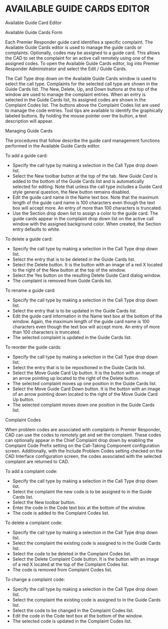 # AVAILABLE GUIDE CARDS EDITOR

Available Guide Card Editor

Available Guide Cards Form

Each Premier Responder guide card identifies a specific complaint.  The Available Guide Cards editor is used to manage the guide cards or complaints.  Optionally, codes may be assigned to a guide card.  This allows the CAD to set the complaint for an active call remotely using one of the assigned codes.  To open the Available Guide Cards editor, log into Premier Responder Administrator and select the Edit / Guide Cards.

The Call Type drop down on the Available Guide Cards window is used to select the call type.  Complaints for the selected call type are shown in the Guide Cards list.  The New, Delete, Up, and Down buttons at the top of the window are used to manage the complaint entries.  When an entry is selected in the Guide Cards list, its assigned codes are shown in the Complaint Codes list.  The buttons above the Complaint Codes list are used to manage the code entries.  Tool tips are available to identify the graphically labeled buttons.  By holding the mouse pointer over the button, a text description will appear.&#x20;

Managing Guide Cards

The procedures that follow describe the guide card management functions performed in the Available Guide Cards editor.

To add a guide card:

* Specify the call type by making a selection in the Call Type drop down list.
* Select the New toolbar button at the top of the tab.  _New Guide Card_ is added to the bottom of the Guide Cards list and is automatically selected for editing.  Note that unless the call type includes a Guide Card style general question, the New button remains disabled.
* Edit the guide card name in the Name text box.  Note that the maximum length of the guide card name is 100 characters even though the text box will accept more.  An entry of more than 100 characters is truncated.
* Use the Section drop down list to assign a color to the guide card.  The guide cards appear in the complaint drop down list on the active call window with the assigned background color.  When created, the Section entry defaults to white.

To delete a guide card:

* Specify the call type by making a selection in the Call Type drop down list.
* Select the entry that is to be deleted in the Guide Cards list.
* Select the Delete button.  It is the button with an image of a red X located to the right of the New button at the top of the window.
* Select the Yes button on the resulting Delete Guide Card dialog window.
* The complaint is removed from Guide Cards list.

To rename a guide card:

* Specify the call type by making a selection in the Call Type drop down list.
* Select the entry that is to be updated in the Guide Cards list.
* Edit the guide card information in the Name text box at the bottom of the window.  Again, the maximum length of the guide card name is 100 characters even though the text box will accept more.  An entry of more than 100 characters is truncated.
* The selected complaint is updated in the Guide Cards list.

To reorder the guide cards:

* Specify the call type by making a selection in the Call Type drop down list.
* Select the entry that is to be repositioned in the Guide Cards list.
* Select the Move Guide Card Up button.  It is the button with an image of an arrow pointing up located to the right of the Delete button.
* The selected complaint moves up one position in the Guide Cards list.
* Select the Move Guide Card Down button.  It is the button with an image of an arrow pointing down located to the right of the Move Guide Card Up button.
* The selected complaint moves down one position in the Guide Cards list.

Complaint Codes

When problem codes are associated with complaints in Premier Responder, CAD can use the codes to remotely get and set the complaint.  These codes can optionally appear in the Chief Complaint drop down by enabling the Complaint Code Prefix setting on the Call-Taking Component configuration screen.  Additionally, with the Include Problem Codes setting checked on the CAD Interface configuration screen, the codes associated with the selected complaint are returned to CAD.

To add a complaint code:

* Specify the call type by making a selection in the Call Type drop down list.
* Select the complaint the new code is to be assigned to in the Guide Cards list.
* Select the New toolbar button.
* Enter the code in the Code text box at the bottom of the window.
* The code is added to the Complaint Codes list.

To delete a complaint code:

* Specify the call type by making a selection in the Call Type drop down list.
* Select the complaint the existing code is assigned to in the Guide Cards list.
* Select the code to be deleted in the Complaint Codes list.
* Select the Delete Complaint Code button.  It is the button with an image of a red X located at the top of the Complaint Codes list.
* The code is removed from Complaint Codes list.

To change a complaint code:

* Specify the call type by making a selection in the Call Type drop down list.
* Select the complaint the existing code is assigned to in the Guide Cards list.
* Select the code to be changed in the Complaint Codes list.
* Edit the code in the Code text box at the bottom of the window.
* The selected code is updated in the Complaint Codes list.
